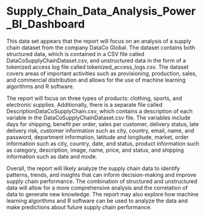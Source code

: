 # Supply_Chain_Data_Analysis_Power_BI_Dashboard

This data set appears that the report will focus on an analysis of a supply chain dataset from the company DataCo Global. The dataset contains both structured data, which is contained in a CSV file called DataCoSupplyChainDataset.csv, and unstructured data in the form of a tokenized access log file called tokenized_access_logs.csv. The dataset covers areas of important activities such as provisioning, production, sales, and commercial distribution and allows for the use of machine learning algorithms and R software.

The report will focus on three types of products: clothing, sports, and electronic supplies. Additionally, there is a separate file called DescriptionDataCoSupplyChain.csv, which contains a description of each variable in the DataCoSupplyChainDataset.csv file. The variables include days for shipping, benefit per order, sales per customer, delivery status, late delivery risk, customer information such as city, country, email, name, and password, department information, latitude and longitude, market, order information such as city, country, date, and status, product information such as category, description, image, name, price, and status, and shipping information such as date and mode.

Overall, the report will likely analyze the supply chain data to identify patterns, trends, and insights that can inform decision-making and improve supply chain performance. The combination of structured and unstructured data will allow for a more comprehensive analysis and the correlation of data to generate new knowledge. The report may also explore how machine learning algorithms and R software can be used to analyze the data and make predictions about future supply chain performance. 
